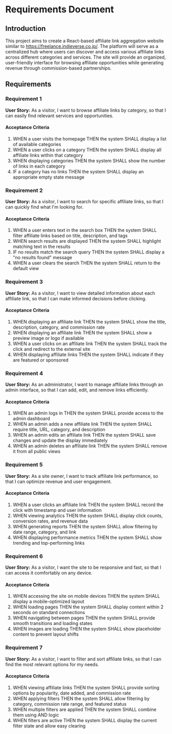 # Requirements Document

## Introduction

This project aims to create a React-based affiliate link aggregation website similar to https://freelance.indieverse.co.jp/. The platform will serve as a centralized hub where users can discover and access various affiliate links across different categories and services. The site will provide an organized, user-friendly interface for browsing affiliate opportunities while generating revenue through commission-based partnerships.

## Requirements

### Requirement 1

**User Story:** As a visitor, I want to browse affiliate links by category, so that I can easily find relevant services and opportunities.

#### Acceptance Criteria

1. WHEN a user visits the homepage THEN the system SHALL display a list of available categories
2. WHEN a user clicks on a category THEN the system SHALL display all affiliate links within that category
3. WHEN displaying categories THEN the system SHALL show the number of links in each category
4. IF a category has no links THEN the system SHALL display an appropriate empty state message

### Requirement 2

**User Story:** As a visitor, I want to search for specific affiliate links, so that I can quickly find what I'm looking for.

#### Acceptance Criteria

1. WHEN a user enters text in the search box THEN the system SHALL filter affiliate links based on title, description, and tags
2. WHEN search results are displayed THEN the system SHALL highlight matching text in the results
3. IF no results match the search query THEN the system SHALL display a "no results found" message
4. WHEN a user clears the search THEN the system SHALL return to the default view

### Requirement 3

**User Story:** As a visitor, I want to view detailed information about each affiliate link, so that I can make informed decisions before clicking.

#### Acceptance Criteria

1. WHEN displaying an affiliate link THEN the system SHALL show the title, description, category, and commission rate
2. WHEN displaying an affiliate link THEN the system SHALL show a preview image or logo if available
3. WHEN a user clicks on an affiliate link THEN the system SHALL track the click and redirect to the external site
4. WHEN displaying affiliate links THEN the system SHALL indicate if they are featured or sponsored

### Requirement 4

**User Story:** As an administrator, I want to manage affiliate links through an admin interface, so that I can add, edit, and remove links efficiently.

#### Acceptance Criteria

1. WHEN an admin logs in THEN the system SHALL provide access to the admin dashboard
2. WHEN an admin adds a new affiliate link THEN the system SHALL require title, URL, category, and description
3. WHEN an admin edits an affiliate link THEN the system SHALL save changes and update the display immediately
4. WHEN an admin deletes an affiliate link THEN the system SHALL remove it from all public views

### Requirement 5

**User Story:** As a site owner, I want to track affiliate link performance, so that I can optimize revenue and user engagement.

#### Acceptance Criteria

1. WHEN a user clicks an affiliate link THEN the system SHALL record the click with timestamp and user information
2. WHEN viewing analytics THEN the system SHALL display click counts, conversion rates, and revenue data
3. WHEN generating reports THEN the system SHALL allow filtering by date range, category, and link
4. WHEN displaying performance metrics THEN the system SHALL show trending and top-performing links

### Requirement 6

**User Story:** As a visitor, I want the site to be responsive and fast, so that I can access it comfortably on any device.

#### Acceptance Criteria

1. WHEN accessing the site on mobile devices THEN the system SHALL display a mobile-optimized layout
2. WHEN loading pages THEN the system SHALL display content within 2 seconds on standard connections
3. WHEN navigating between pages THEN the system SHALL provide smooth transitions and loading states
4. WHEN images are loading THEN the system SHALL show placeholder content to prevent layout shifts

### Requirement 7

**User Story:** As a visitor, I want to filter and sort affiliate links, so that I can find the most relevant options for my needs.

#### Acceptance Criteria

1. WHEN viewing affiliate links THEN the system SHALL provide sorting options by popularity, date added, and commission rate
2. WHEN applying filters THEN the system SHALL allow filtering by category, commission rate range, and featured status
3. WHEN multiple filters are applied THEN the system SHALL combine them using AND logic
4. WHEN filters are active THEN the system SHALL display the current filter state and allow easy clearing